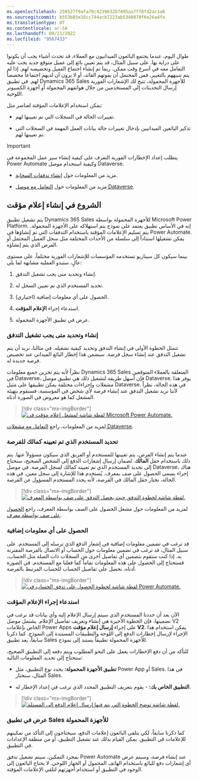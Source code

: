 ```yaml
---
ms.openlocfilehash: 250527f9afa78c4239832b7495aa7ff8fd2ac1a6
ms.sourcegitcommit: b553b85e16cc744acb7223ab5348070f6e26a4fe
ms.translationtype: HT
ms.contentlocale: ar-SA
ms.lasthandoff: 09/21/2022
ms.locfileid: "9567433"
---
```

طوال اليوم، عندما يجتمع البائعون الميدانيون مع العملاء، قد تحدث أشياء يجب أن يكونوا على دراية بها. على سبيل المثال، قد يتم تعيين بائع إلى عميل متوقع جديد يجب عليه التعامل معه في أسرع وقت ممكن. ربما تم إنشاء اجتماع العميل وتخصيصه لهم. إذا لم يتم تنبيههم بالتغيير، فمن المحتمل أن يفوتهم القائد، أو لا يرون أن لديهم اجتماعاً مخصصاً لهم. في تطبيق Dynamics 365 Sales للأجهزة المحمولة، تتيح لك الإشعارات الفورية إرسال التحديثات إلى المستخدمين من خلال هواتفهم المحمولة أو أجهزة الكمبيوتر اللوحية.

يمكن استخدام الإعلامات المؤقتة لعناصر مثل:

-   تغييرات الحالة في السجلات التي تم تعيينها لهم.

-   تذكير البائعين الميدانيين بإدخال تغييرات حالة بيانات العمل المهمة في السجلات التي تم تعيينها لهم.

> [!IMPORTANT]
> يتطلب إعداد الإخطارات الفورية التعرف على كيفية إنشاء سير عمل المجموعة في Power Automate وكيفية استخدام موصل Dataverse.

-   مزيد من المعلومات حول [إنشاء تدفقات السحابة](/power-automate/overview-cloud/?azure-portal=true).

-   مزيد من المعلومات حول [التعامل مع موصل Dataverse](/connectors/commondataserviceforapps/?azure-portal=true).

## <a name="getting-started-creating-a-push-notification"></a>الشروع في إنشاء إعلام مؤقت

يتم تشغيل تطبيق Dynamics 365 Sales للأجهزة المحمولة بواسطة Microsoft Power Platform. إنه في الأساس تطبيق يعتمد على نموذج يتم استهلاكه على الأجهزة المحمولة. يتم تسليم الإعلامات المؤقتة باستخدام التدفقات التي تم إنشاؤها في Power Automate. يمكن تشغيلها استناداً إلى سلسلة من الأحداث المختلفة مثل سجل العميل المحتمل أو الفرص الذي يتم إنشاؤه.

بينما سيكون كل سيناريو تستخدمه المؤسسات للإشعارات الفورية مختلفاً، على مستوى عالٍ، ستبدو العملية مشابهة لما يلي:

1.  إنشاء وتحديد متى يجب تشغيل التدفق.

1.  تحديد المستخدم الذي تم تعيين السجل له.

1.  الحصول على أي معلومات إضافية (اختياري).

1.  استدعاء إجراء **الإعلام المؤقت**.

1.  عرض في تطبيق الأجهزة المحمولة.

### <a name="create-and-define-when-the-flow-should-be-triggered"></a>إنشاء وتحديد متى يجب تشغيل التدفق

تتمثل الخطوة الأولى في إنشاء التدفق وتحديد كيفية تشغيله. في مثالنا، نريد أن يتم تشغيل التدفق عند إنشاء سجل فرصة. سيضمن هذا إخطار البائع الميداني عند تخصيص فرصة جديدة له. 

نظراً لأنه يتم تخزين جميع معلومات Dynamics 365 Sales المتعلقة بالعملاء المتوقعين في Dataverse، فإن أسهل طريقة لتشغيل ذلك هي تطبيق موصل Dataverse. يوفر هذا مشغلات وإجراءات مختلفة يمكن تطبيقها على مثيل Dataverse. في هذه الحالة، نظراً لأننا نريد تشغيل التدفق عند إنشاء فرصة لأي شخص في المؤسسة، فسنقوم بتهيئة المشغل كما هو معروض في الصورة أدناه.

> [!div class="mx-imgBorder"]
> [![لقطة شاشة لمشغل إعلام مؤقت في Microsoft Power Automate.](../media/create-push-trigger.png)](../media/create-push-trigger.png#lightbox)

لمزيد من المعلومات، راجع [التعامل مع مشغلات Dataverse](/connectors/commondataserviceforapps/?azure-portal=true#triggers). 

### <a name="identify-the-user-assigned-as-the-owner-of-the-opportunity"></a>تحديد المستخدم الذي تم تعيينه كمالك للفرصة 

عندما يتم إنشاء الفرص، يتم تعيينها للمستخدم أو الفريق الذي سيكون مسؤولاً عنها. يتم ذلك باستخدام حقل **المالك**. لضمان إرسال إشعارات الدفع إلى الشخص الصحيح، سنحتاج إلى تحديد المستخدم الذي تم تعيينه كمالك لسجل الفرصة. في موصل Dataverse، هناك إجراء يسمى الحصول على صف بمعرف. يُستخدم هذا للإشارة إلى سجل معين. في هذه الحالة، نختار حقل المالك في الفرصة، لأنه يحدد المستخدم المسؤول عن الفرصة.  

> [!div class="mx-imgBorder"]
> [![لقطة شاشة لخطوة التدفق حيث يحصل التدفق على صف بواسطة المعرف.](../media/get-record.png)](../media/get-record.png#lightbox)

لمزيد من المعلومات حول مشغل الحصول على الصف بواسطة المعرف، راجع [الحصول على صف بواسطة معرف](/connectors/commondataserviceforapps/?azure-portal=true#get-a-row-by-id). 

### <a name="get-any-additional-information"></a>الحصول على أي معلومات إضافية

قد ترغب في تضمين معلومات إضافية في إشعار الدفع الذي ترسله إلى المستخدم. على سبيل المثال، قد ترغب في تضمين معلومات حول الحساب أو الاتصال بالفرصة المقترنة به. إذا كنت ستقوم بتضمين أي تفاصيل أخرى من السجلات ذات الصلة مثل الحساب، فستحتاج إلى الحصول على هذه المعلومات تماماً كما فعلنا مع المستخدم. في الصورة أدناه، نحصل على تفاصيل الحساب للحساب المرتبط بالفرصة.  

> [!div class="mx-imgBorder"]
> [![لقطة شاشة لخطوة الحصول على تدفق الحساب في Power Automate.](../media/additional-information.png)](../media/additional-information.png#lightbox)

### <a name="call-the-push-notification-action"></a>استدعاء إجراء الإعلام المؤقت

الآن بعد أن حددنا المستخدم الذي سيتم إرسال الإعلام إليه وأي بيانات قد نرغب في تضمينها، فإن الخطوة الأخيرة هي إنشاء وتعريف تفاصيل الإعلام. يشتمل موصل V2 الخاص بإعلامات Power Apps على إجراء **إرسال إعلام مؤقت V2**. يمكن استخدام هذا الإجراء لإرسال إخطارات الدفع إلى اللوحة والتطبيقات المستندة إلى النموذج. كما ذكرنا سابقاً، يعد تطبيق Sales للأجهزة المحمولة تطبيقاً يستند إلى نموذج.

للتأكد من أن دفع الإخطارات يعمل على النحو المطلوب ويتم دفعه إلى التطبيق الصحيح، ستحتاج إلى تحديد المعلومات التالية:

-   **تطبيق الأجهزة المحمولة:** يحدد نوع التطبيق، مثل Power App أو Sales. في هذا المثال، ستختار Sales.

-   **التطبيق الخاص بك:** - يقوم بتعريف التطبيق المحدد الذي ترغب في إعداد الإخطار له.

> [!div class="mx-imgBorder"]
> [![لقطة شاشة توضح الخطوة التي يتم فيها إرسال إعلام الدفع إلى المستلم.](../media/send-push-notification.png)](../media/send-push-notification.png#lightbox)

### <a name="view-in-the-sales-mobile-app"></a>عرض في تطبيق Sales للأجهزة المحمولة

كما ذكرنا سابقاً، لكي يتلقى البائعون إعلامات الدفع، سيحتاجون إلى التأكد من تمكينهم للإعلامات في التطبيق. يمكن القيام بذلك عند تشغيل التطبيق، أو من منطقة الإعدادات في التطبيق.
  
بمجرد التمكين، سيتم تشغيل تدفق Power Automate عند إنشاء فرصة، وسيتم عرض أي إشعارات دفع للبائع باستخدام الهاتف المحمول أو الجهاز اللوحي. لا يحتاج البائعون إلى الوجود في التطبيق أو استخدام أجهزتهم لتلقي الإعلامات المؤقتة.
